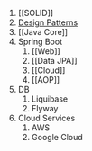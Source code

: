 1. [[SOLID]]
2. [Design Patterns](https://refactoring.guru/design-patterns)
3. [[Java Core]]
4. Spring Boot
	1. [[Web]]
	2. [[Data JPA]]
	3. [[Cloud]]
	4. [[AOP]]
5.  DB
	1. Liquibase
	2. Flyway
6. Cloud Services
	1. AWS
	2. Google Cloud